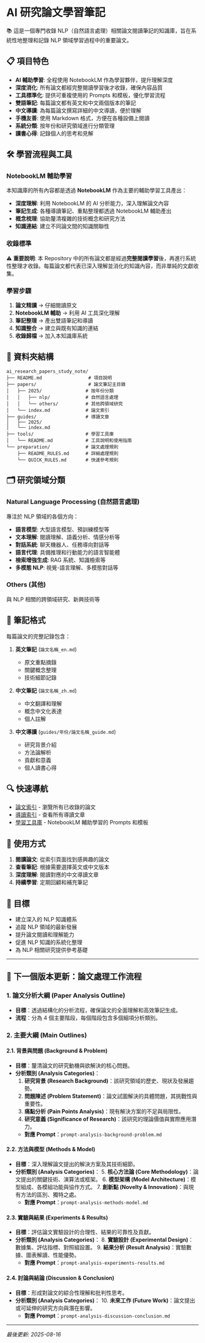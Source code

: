 # AI 研究論文學習筆記

📚 這是一個專門收錄 NLP（自然語言處理）相關論文閱讀筆記的知識庫，旨在系統性地整理和記錄 NLP 領域學習過程中的重要論文。

## 📋 項目特色

- **AI 輔助學習**: 全程使用 NotebookLM 作為學習夥伴，提升理解深度
- **深度消化**: 所有論文都經完整閱讀學習後才收錄，確保內容品質
- **工具標準化**: 提供可重複使用的 Prompts 和模板，優化學習流程
- **雙語筆記**: 每篇論文都有英文和中文兩個版本的筆記
- **中文導讀**: 為每篇論文撰寫詳細的中文導讀，便於理解
- **手機友善**: 使用 Markdown 格式，方便在各種設備上閱讀
- **系統分類**: 按年份和研究領域進行分類管理
- **讀書心得**: 記錄個人的思考和見解

## 🛠️ 學習流程與工具

### NotebookLM 輔助學習
本知識庫的所有內容都是透過 **NotebookLM** 作為主要的輔助學習工具產出：

- **深度理解**: 利用 NotebookLM 的 AI 分析能力，深入理解論文內容
- **筆記生成**: 各種導讀筆記、重點整理都透過 NotebookLM 輔助產出
- **概念梳理**: 協助釐清複雜的技術概念和研究方法
- **知識連結**: 建立不同論文間的知識關聯性

### 收錄標準
⚠️ **重要說明**: 本 Repository 中的所有論文都是經過**完整閱讀學習**後，再進行系統性整理才收錄。每篇論文都代表已深入理解並消化的知識內容，而非單純的文獻收集。

### 學習步驟
1. **論文精讀** → 仔細閱讀原文
2. **NotebookLM 輔助** → 利用 AI 工具深化理解
3. **筆記整理** → 產出雙語筆記和導讀
4. **知識整合** → 建立與既有知識的連結
5. **收錄歸檔** → 加入本知識庫系統

## 📁 資料夾結構

```
ai_research_papers_study_note/
├── README.md                 # 項目說明
├── papers/                   # 論文筆記主目錄
│   ├── 2025/                # 按年份分類
│   │   ├── nlp/             # 自然語言處理
│   │   └── others/          # 其他跨領域研究
│   └── index.md             # 論文索引
├── guides/                  # 導讀文章
│   ├── 2025/
│   └── index.md
├── tools/                   # 學習工具庫
│   └── README.md            # 工具說明和使用指南
└── preparation/             # 論文處理規則
    ├── README_RULES.md      # 詳細處理規則
    └── QUICK_RULES.md       # 快速參考規則
```

## 🗂️ 研究領域分類

### Natural Language Processing (自然語言處理)
專注於 NLP 領域的各個方向：
- **語言模型**: 大型語言模型、預訓練模型等
- **文本理解**: 閱讀理解、語義分析、情感分析等
- **對話系統**: 聊天機器人、任務導向對話等
- **語言代理**: 具備推理和行動能力的語言智能體
- **檢索增強生成**: RAG 系統、知識檢索等
- **多模態 NLP**: 視覺-語言理解、多模態對話等

### Others (其他)
與 NLP 相關的跨領域研究、新興技術等

## 📝 筆記格式

每篇論文的完整記錄包含：

1. **英文筆記** (`論文名稱_en.md`)
   - 原文重點摘錄
   - 關鍵概念整理
   - 技術細節記錄

2. **中文筆記** (`論文名稱_zh.md`)
   - 中文翻譯和理解
   - 概念中文化表達
   - 個人註解

3. **中文導讀** (`guides/年份/論文名稱_guide.md`)
   - 研究背景介紹
   - 方法論解析
   - 貢獻和意義
   - 個人讀書心得

## 🔍 快速導航

- [論文索引](papers/index.md) - 瀏覽所有已收錄的論文
- [導讀索引](guides/index.md) - 查看所有導讀文章
- [學習工具庫](tools/README.md) - NotebookLM 輔助學習的 Prompts 和模板

## 📖 使用方式

1. **閱讀論文**: 從索引頁面找到感興趣的論文
2. **查看筆記**: 根據需要選擇英文或中文版本
3. **深度理解**: 閱讀對應的中文導讀文章
4. **持續學習**: 定期回顧和補充筆記

## 🎯 目標

- 建立深入的 NLP 知識體系
- 追蹤 NLP 領域的最新發展
- 提升論文閱讀和理解能力
- 促進 NLP 知識的系統化整理
- 為 NLP 相關研究提供參考基礎

---

## 🚀 下一個版本更新：論文處理工作流程

### 1. 論文分析大綱 (Paper Analysis Outline)

*   **目標**：透過結構化的分析流程，確保論文的全面理解和高效筆記生成。
*   **流程**：分為 4 個主要階段，每個階段包含多個細項分析類別。

### 2. 主要大綱 (Main Outlines)

#### 2.1. 背景與問題 (Background & Problem)
*   **目標**：釐清論文的研究動機與欲解決的核心問題。
*   **分析類別 (Analysis Categories)**：
    1.  **研究背景 (Research Background)**：該研究領域的歷史、現狀及發展趨勢。
    2.  **問題陳述 (Problem Statement)**：論文試圖解決的具體問題，其挑戰性與重要性。
    3.  **痛點分析 (Pain Points Analysis)**：現有解決方案的不足與局限性。
    4.  **研究意義 (Significance of Research)**：該研究的理論價值與實際應用潛力。
    *   **對應 Prompt**：`prompt-analysis-background-problem.md`

#### 2.2. 方法與模型 (Methods & Model)
*   **目標**：深入理解論文提出的解決方案及其技術細節。
*   **分析類別 (Analysis Categories)**：
    5.  **核心方法論 (Core Methodology)**：論文提出的關鍵技術、演算法或框架。
    6.  **模型架構 (Model Architecture)**：模型組成、各模組功能與協作方式。
    7.  **創新點 (Novelty & Innovation)**：與現有方法的區別、獨特之處。
    *   **對應 Prompt**：`prompt-analysis-methods-model.md`

#### 2.3. 實驗與結果 (Experiments & Results)
*   **目標**：評估論文實驗設計的合理性、結果的可靠性及貢獻。
*   **分析類別 (Analysis Categories)**：
    8.  **實驗設計 (Experimental Design)**：數據集、評估指標、對照組設置。
    9.  **結果分析 (Result Analysis)**：實驗數據、圖表解讀、性能優勢。
    *   **對應 Prompt**：`prompt-analysis-experiments-results.md`

#### 2.4. 討論與結論 (Discussion & Conclusion)
*   **目標**：形成對論文的綜合性理解和批判性思考。
*   **分析類別 (Analysis Categories)**：
    10. **未來工作 (Future Work)**：論文提出或可延伸的研究方向與潛在影響。
    *   **對應 Prompt**：`prompt-analysis-discussion-conclusion.md`

---

*最後更新: 2025-08-16*
